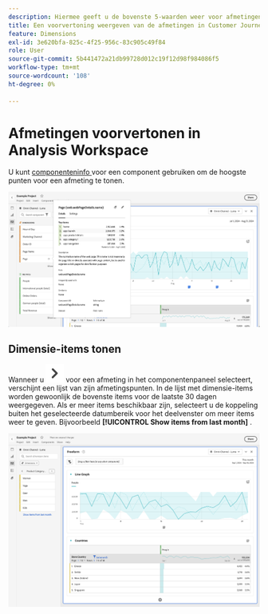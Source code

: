 ```yaml
---
description: Hiermee geeft u de bovenste 5-waarden weer voor afmetingen die niet bij de tijd horen (en 15 voor tijdafmetingen).
title: Een voorvertoning weergeven van de afmetingen in Customer Journey Analytics Workspace
feature: Dimensions
exl-id: 3e620bfa-825c-4f25-956c-83c905c49f84
role: User
source-git-commit: 5b441472a21db99728d012c19f12d98f984086f5
workflow-type: tm+mt
source-wordcount: '108'
ht-degree: 0%

---
```


# Afmetingen voorvertonen in Analysis Workspace

U kunt [ componenteninfo ](/help/components/use-components-in-workspace.md#component-info) voor een component gebruiken om de hoogste punten voor een afmeting te tonen.

![ Componen info ](../assets/component-info.png)

<!--
Now, by default, we show dynamic values instead of static ones, with the option to turn them into static values. Other things to note:

* As your data updates, the dynamic dimension columns will update to show the current 5/15 dimension items.
* A dynamic dimension column that is copied or moved will become static.
* When hovering a static dimension column you will see a lock icon, indicating that the dimension is static.

![Dimension column popup highlighting the lock icon.](assets/dimension_static.png)

-->


## Dimensie-items tonen

Wanneer u ![ ChevronRight ](/help/assets/icons/ChevronRight.svg) voor een afmeting in het componentenpaneel selecteert, verschijnt een lijst van zijn afmetingspunten. In de lijst met dimensie-items worden gewoonlijk de bovenste items voor de laatste 30 dagen weergegeven. Als er meer items beschikbaar zijn, selecteert u de koppeling buiten het geselecteerde datumbereik voor het deelvenster om meer items weer te geven. Bijvoorbeeld **[!UICONTROL Show items from last month]** .

![ toon afmetingspunten ](assets/dimension-items.png)

